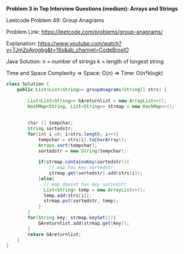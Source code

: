 **Problem 3 in Top Interview Questions (medium): Arrays and Strings**

Leetcode Problem 49: Group Anagrams

Problem Link: https://leetcode.com/problems/group-anagrams/

Explanation: https://www.youtube.com/watch?v=TJm2sAyogbg&t=16s&ab_channel=CodeBrosIO




 Java Solution: 
    n = number of strings
    k = length of longest string 
    
Time and Space Complexity
    => Space: O(n)
    => Time: O(n*klogk)
    

```java
class Solution {
    public List<List<String>> groupAnagrams(String[] strs) {
        
        List<List<String>> GAreturnlist = new ArrayList<>();
        HashMap<String, List<String>> strmap = new HashMap<>();
        
        
        char [] tempchar;
        String sortedstr;
        for(int i =0; i<strs.length; i++){
            tempchar = strs[i].toCharArray();
            Arrays.sort(tempchar);
            sortedstr = new String(tempchar);
            
            if(strmap.containsKey(sortedstr)){
                // map has key sortedstr
                strmap.get(sortedstr).add(strs[i]);
            }else{
              // map doesnt has key sortedstr
              List<String> temp = new ArrayList<>();
              temp.add(strs[i]);
              strmap.put(sortedstr, temp);
            }
        }
        for(String key: strmap.keySet()){
            GAreturnlist.add(strmap.get(key));
        }
        return GAreturnlist;
    }
}
```
